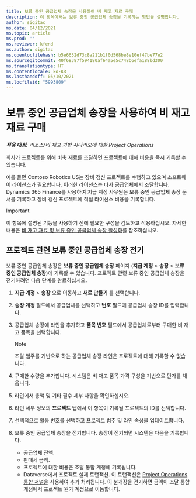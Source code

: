 ```yaml
---
title: 보류 중인 공급업체 송장을 사용하여 비 재고 재료 구매
description: 이 항목에서는 보류 중인 공급업체 송장을 기록하는 방법을 설명합니다.
author: sigitac
ms.date: 04/12/2021
ms.topic: article
ms.prod: ''
ms.reviewer: kfend
ms.author: sigitac
ms.openlocfilehash: b5e6632d73c8a211b1f0d568be8e10ef47be77e2
ms.sourcegitcommit: 40f68387f594180af64a5e5c748b6efa188bd300
ms.translationtype: HT
ms.contentlocale: ko-KR
ms.lasthandoff: 05/10/2021
ms.locfileid: "5993809"
---
```

# <a name="purchase-non-stocked-materials-using-a-pending-vendor-invoice"></a>보류 중인 공급업체 송장을 사용하여 비 재고 재료 구매

_**적용 대상:** 리소스/비 재고 기반 시나리오에 대한 Project Operations_

회사가 프로젝트를 위해 비축 재료를 조달하면 프로젝트에 대해 비용을 즉시 기록할 수 있습니다. 

예를 들면 Contoso Robotics US는 장비 갱신 프로젝트를 수행하고 있으며 소프트웨어 라이선스가 필요합니다. 이러한 라이선스는 타사 공급업체에서 조달합니다.  Dynamics 365 Finance를 사용하여 지급 계정 사무원은 보류 중인 공급업체 송장 문서를 기록하고 장비 갱신 프로젝트에 직접 라이선스 비용을 기록합니다. 

> [!IMPORTANT]
> 이 항목에 설명된 기능을 사용하기 전에 필요한 구성을 검토하고 적용하십시오. 자세한 내용은 [비 재고 재료 및 보류 중인 공급업체 송장 활성화](configure-materials-nonstocked.md)를 참조하십시오. 

## <a name="post-a-project-related-pending-vendor-invoice"></a>프로젝트 관련 보류 중인 공급업체 송장 전기 

보류 중인 공급업체 송장은 **보류 중인 공급업체 송장** 페이지 (**지급 계정** > **송장** > **보류 중인 공급업체 송장**)에 기록할 수 있습니다. 프로젝트 관련 보류 중인 공급업체 송장을 전기하려면 다음 단계를 완료하십시오.

1. **지급 계정** > **송장** 으로 이동하고 **새로 만들기** 를 선택합니다. 
2. **송장 계정** 필드에서 공급업체를 선택하고 **번호** 필드에 공급업체 송장 ID를 입력합니다.
3. 공급업체 송장에 라인을 추가하고 **품목 번호** 필드에서 공급업체로부터 구매한 비 재고 품목을 선택합니다. 

    > [!NOTE]
    > 조달 범주를 기반으로 하는 공급업체 송장 라인은 프로젝트에 대해 기록할 수 없습니다. 
    
5. 구매한 수량을 추가합니다. 시스템은 비 재고 품목 가격 구성을 기반으로 단가를 채웁니다. 
6. 라인에서 총액 및 기타 필수 세부 사항을 확인하십시오.
7. 라인 세부 정보의 **프로젝트** 탭에서 이 항목이 기록될 프로젝트의 ID를 선택합니다.
8. 선택적으로 활동 번호를 선택하고 프로젝트 범주 및 라인 속성을 업데이트합니다.
9. 보류 중인 공급업체 송장을 전기합니다. 송장이 전기되면 시스템은 다음을 기록합니다.
    
    - 공급업체 잔액.
    - 판매세 금액.
    - 프로젝트에 대한 비용은 조달 통합 계정에 기록됩니다.
    - Dataverse에서 프로젝트 실제 트랜잭션. 이 트랜잭션은 [Project Operations 통합 저널](../project-accounting/project-operations-integration-journal.md)을 사용하여 추가 처리됩니다. 이 분개장을 전기하면 금액이 조달 통합 계정에서 프로젝트 원가 계정으로 이동합니다.
